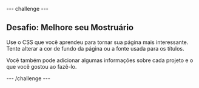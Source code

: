 --- challenge ---

## Desafio: Melhore seu Mostruário

Use o CSS que você aprendeu para tornar sua página mais interessante. Tente alterar a cor de fundo da página ou a fonte usada para os títulos.

Você também pode adicionar algumas informações sobre cada projeto e o que você gostou ao fazê-lo.

--- /challenge ---